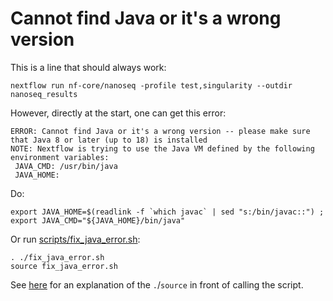 # Cannot find Java or it's a wrong version

This is a line that should always work:

```
nextflow run nf-core/nanoseq -profile test,singularity --outdir nanoseq_results 
```

However, directly at the start, one can get this error:

```
ERROR: Cannot find Java or it's a wrong version -- please make sure that Java 8 or later (up to 18) is installed
NOTE: Nextflow is trying to use the Java VM defined by the following environment variables:
 JAVA_CMD: /usr/bin/java
 JAVA_HOME: 
```

Do:

```
export JAVA_HOME=$(readlink -f `which javac` | sed "s:/bin/javac::") ; export JAVA_CMD="${JAVA_HOME}/bin/java"
```

Or run [scripts/fix_java_error.sh](scripts/fix_java_error.sh):

```
. ./fix_java_error.sh
source fix_java_error.sh
```

See [here](https://stackoverflow.com/a/16619261) for an explanation of the `.`/`source` in front of calling the script.
